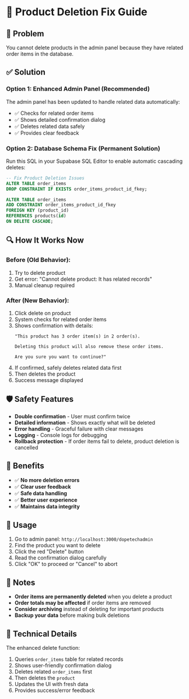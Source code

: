 # 🔧 Product Deletion Fix Guide

## 🚨 Problem
You cannot delete products in the admin panel because they have related order items in the database.

## ✅ Solution

### Option 1: Enhanced Admin Panel (Recommended)
The admin panel has been updated to handle related data automatically:
- ✅ Checks for related order items
- ✅ Shows detailed confirmation dialog
- ✅ Deletes related data safely
- ✅ Provides clear feedback

### Option 2: Database Schema Fix (Permanent Solution)
Run this SQL in your Supabase SQL Editor to enable automatic cascading deletes:

```sql
-- Fix Product Deletion Issues
ALTER TABLE order_items 
DROP CONSTRAINT IF EXISTS order_items_product_id_fkey;

ALTER TABLE order_items 
ADD CONSTRAINT order_items_product_id_fkey 
FOREIGN KEY (product_id) 
REFERENCES products(id) 
ON DELETE CASCADE;
```

## 🔍 How It Works Now

### Before (Old Behavior):
1. Try to delete product
2. Get error: "Cannot delete product: It has related records"
3. Manual cleanup required

### After (New Behavior):
1. Click delete on product
2. System checks for related order items
3. Shows confirmation with details:
   ```
   "This product has 3 order item(s) in 2 order(s).
   
   Deleting this product will also remove these order items.
   
   Are you sure you want to continue?"
   ```
4. If confirmed, safely deletes related data first
5. Then deletes the product
6. Success message displayed

## 🛡️ Safety Features

- **Double confirmation** - User must confirm twice
- **Detailed information** - Shows exactly what will be deleted
- **Error handling** - Graceful failure with clear messages
- **Logging** - Console logs for debugging
- **Rollback protection** - If order items fail to delete, product deletion is cancelled

## 🎯 Benefits

- ✅ **No more deletion errors**
- ✅ **Clear user feedback**
- ✅ **Safe data handling**
- ✅ **Better user experience**
- ✅ **Maintains data integrity**

## 🚀 Usage

1. Go to admin panel: `http://localhost:3000/dopetechadmin`
2. Find the product you want to delete
3. Click the red "Delete" button
4. Read the confirmation dialog carefully
5. Click "OK" to proceed or "Cancel" to abort

## 📝 Notes

- **Order items are permanently deleted** when you delete a product
- **Order totals may be affected** if order items are removed
- **Consider archiving** instead of deleting for important products
- **Backup your data** before making bulk deletions

## 🔧 Technical Details

The enhanced delete function:
1. Queries `order_items` table for related records
2. Shows user-friendly confirmation dialog
3. Deletes related `order_items` first
4. Then deletes the `product`
5. Updates the UI with fresh data
6. Provides success/error feedback
